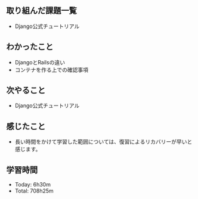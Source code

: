 ## 取り組んだ課題一覧
- Django公式チュートリアル
## わかったこと
- DjangoとRailsの違い
- コンテナを作る上での確認事項
## 次やること
- Django公式チュートリアル
## 感じたこと
- 長い時間をかけて学習した範囲については、復習によるリカバリーが早いと感じます。
## 学習時間
- Today: 6h30m
- Total: 708h25m
